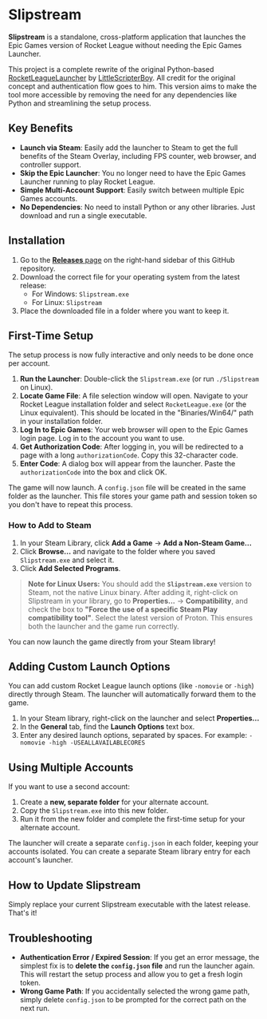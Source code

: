 # Slipstream

**Slipstream** is a standalone, cross-platform application that launches the Epic Games version of Rocket League without needing the Epic Games Launcher.

This project is a complete rewrite of the original Python-based [RocketLeagueLauncher](https://github.com/LittleScripterBoy/RocketLeagueLauncher) by [LittleScripterBoy](https://github.com/LittleScripterBoy). All credit for the original concept and authentication flow goes to him. This version aims to make the tool more accessible by removing the need for any dependencies like Python and streamlining the setup process.

## Key Benefits

* **Launch via Steam**: Easily add the launcher to Steam to get the full benefits of the Steam Overlay, including FPS counter, web browser, and controller support.
* **Skip the Epic Launcher**: You no longer need to have the Epic Games Launcher running to play Rocket League.
* **Simple Multi-Account Support**: Easily switch between multiple Epic Games accounts.
* **No Dependencies**: No need to install Python or any other libraries. Just download and run a single executable.

## Installation

1.  Go to the [**Releases** page](https://github.com/jun-eau/Slipstream/releases) on the right-hand sidebar of this GitHub repository.
2.  Download the correct file for your operating system from the latest release:
    * For Windows: `Slipstream.exe`
    * For Linux: `Slipstream`
3.  Place the downloaded file in a folder where you want to keep it.

## First-Time Setup

The setup process is now fully interactive and only needs to be done once per account.

1.  **Run the Launcher**: Double-click the `Slipstream.exe` (or run `./Slipstream` on Linux).
2.  **Locate Game File**: A file selection window will open. Navigate to your Rocket League installation folder and select `RocketLeague.exe` (or the Linux equivalent). This should be located in the "Binaries/Win64/" path in your installation folder.
3.  **Log In to Epic Games**: Your web browser will open to the Epic Games login page. Log in to the account you want to use.
4.  **Get Authorization Code**: After logging in, you will be redirected to a page with a long `authorizationCode`. Copy this 32-character code.
5.  **Enter Code**: A dialog box will appear from the launcher. Paste the `authorizationCode` into the box and click OK.

The game will now launch. A `config.json` file will be created in the same folder as the launcher. This file stores your game path and session token so you don't have to repeat this process.

### How to Add to Steam

1.  In your Steam Library, click **Add a Game** -> **Add a Non-Steam Game...**
2.  Click **Browse...** and navigate to the folder where you saved `Slipstream.exe` and select it.
3.  Click **Add Selected Programs**.

> **Note for Linux Users:**
> You should add the **`Slipstream.exe`** version to Steam, not the native Linux binary. After adding it, right-click on Slipstream in your library, go to **Properties...** -> **Compatibility**, and check the box to **"Force the use of a specific Steam Play compatibility tool"**. Select the latest version of Proton. This ensures both the launcher and the game run correctly.

You can now launch the game directly from your Steam library!

## Adding Custom Launch Options

You can add custom Rocket League launch options (like `-nomovie` or `-high`) directly through Steam. The launcher will automatically forward them to the game.

1.  In your Steam library, right-click on the launcher and select **Properties...**
2.  In the **General** tab, find the **Launch Options** text box.
3.  Enter any desired launch options, separated by spaces. For example:
    `-nomovie -high -USEALLAVAILABLECORES`

## Using Multiple Accounts

If you want to use a second account:

1.  Create a **new, separate folder** for your alternate account.
2.  Copy the `Slipstream.exe` into this new folder.
3.  Run it from the new folder and complete the first-time setup for your alternate account.

The launcher will create a separate `config.json` in each folder, keeping your accounts isolated. You can create a separate Steam library entry for each account's launcher.

## How to Update Slipstream

Simply replace your current Slipstream executable with the latest release. That's it!

## Troubleshooting

* **Authentication Error / Expired Session**: If you get an error message, the simplest fix is to **delete the `config.json` file** and run the launcher again. This will restart the setup process and allow you to get a fresh login token.
* **Wrong Game Path**: If you accidentally selected the wrong game path, simply delete `config.json` to be prompted for the correct path on the next run.